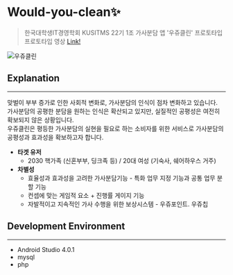 # Would-you-clean✨
> 한국대학생IT경영학회 KUSITMS 22기 1조 가사분담 앱 '우쥬클린' 프로토타입   
> 프로토타입 영상 [Link!](https://youtu.be/G62vg81fTew)

![우쥬클린](https://user-images.githubusercontent.com/55428816/101975566-f0e5bb00-3c80-11eb-8722-924a35633735.png)

## Explanation
---
맞벌이 부부 증가로 인한 사회적 변화로, 가사분담의 인식이 점차 변화하고 있습니다.  
가사분담의 공평한 분담을 원하는 인식은 확산되고 있지만, 실질적인 공평성은 여전히 확보되지 않은 상황입니다.  
우쥬클린은 평등한 가사분담의 실현을 필요로 하는 소비자를 위한 서비스로 가사분담의 공평성과 효과성을 확보하고자 합니다.

* **타겟 유저** 
    * 2030 핵가족 (신혼부부, 딩크족 등) / 20대 여성 (기숙사, 쉐어하우스 거주)
* **차별성** 
    * 효율성과 효과성을 고려한 가사분담기능 - 특화 업무 지정 기능과 공통 업무 분할 기능
    * 컨셉에 맞는 게임적 요소 + 진행률 게이지 기능
    * 자발적이고 지속적인 가사 수행을 위한 보상시스템 - 우쥬포인트. 우쥬칩

## Development Environment 
---
* Android Studio 4.0.1
* mysql
* php








